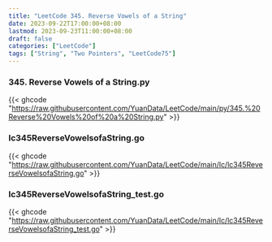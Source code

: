 ```yaml
---
title: "LeetCode 345. Reverse Vowels of a String"
date: 2023-09-22T17:00:00+08:00
lastmod: 2023-09-23T11:00:00+08:00
draft: false
categories: ["LeetCode"]
tags: ["String", "Two Pointers", "LeetCode75"]
---
```

### 345. Reverse Vowels of a String.py
{{< ghcode "https://raw.githubusercontent.com/YuanData/LeetCode/main/py/345.%20Reverse%20Vowels%20of%20a%20String.py" >}}

### lc345ReverseVowelsofaString.go
{{< ghcode "https://raw.githubusercontent.com/YuanData/LeetCode/main/lc/lc345ReverseVowelsofaString.go" >}}

### lc345ReverseVowelsofaString_test.go
{{< ghcode "https://raw.githubusercontent.com/YuanData/LeetCode/main/lc/lc345ReverseVowelsofaString_test.go" >}}